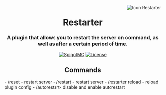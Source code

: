 <img src="https://media.discordapp.net/attachments/680757389456179200/834719208910356490/Restarter.png" alt="Icon Restarter" align="right">
<div align="center">
  <h1>Restarter</h1>
  <h3>A plugin that allows you to restart the server on command, as well as after a certain period of time.
</h3>
  
  [![SpigotMC](https://img.shields.io/badge/SpigotMC-Zhenaxel-9cf)](https://www.spigotmc.org/members/1005857/#resources)
  [![License](https://img.shields.io/badge/license-MIT-green)](https://github.com/zhenaxel/Restarter/blob/main/LICENSE)
</div>

<div align="center">
  <h2>Commands</h2>
    <div align="left">
      <p>- /reset - restart server
- /restart - restart server
- /restarter reload - reload plugin config
- /autorestart- disable and enable autorestart</p>
    </div>
</div>
